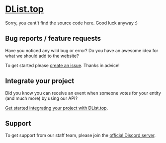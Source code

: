 # [DList.top](https://dlist.top)

Sorry, you cant't find the source code here. Good luck anyway :)

## Bug reports / feature requests

Have you noticed any wild bug or error? 
Do you have an awesome idea for what we should add to the website?

To get started please [create an issue](https://github.com/dlist-top/dlist-top/issues/new/choose). Thanks in advice!

## Integrate your project

Did you know you can receive an event when someone votes for your entity (and much more) by using our API?

[Get started integrating your project with DList.top](https://github.com/dlist-top/docs/wiki).

## Support

To get support from our staff team, please join the [official Discord server](https://discord.gg/z5UmaMCjdY).
